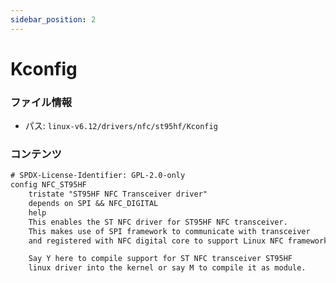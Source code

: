 ```yaml
---
sidebar_position: 2
---
```

# Kconfig

### ファイル情報

- パス: `linux-v6.12/drivers/nfc/st95hf/Kconfig`

### コンテンツ

```txt
# SPDX-License-Identifier: GPL-2.0-only
config NFC_ST95HF
	tristate "ST95HF NFC Transceiver driver"
	depends on SPI && NFC_DIGITAL
	help
	This enables the ST NFC driver for ST95HF NFC transceiver.
	This makes use of SPI framework to communicate with transceiver
	and registered with NFC digital core to support Linux NFC framework.

	Say Y here to compile support for ST NFC transceiver ST95HF
	linux driver into the kernel or say M to compile it as module.

```
